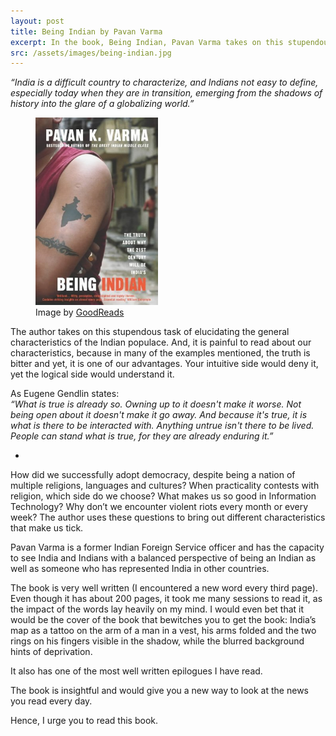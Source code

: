 ```yaml
---
layout: post
title: Being Indian by Pavan Varma
excerpt: In the book, Being Indian, Pavan Varma takes on this stupendous task of elucidating the general characteristics of the Indian populace.
src: /assets/images/being-indian.jpg
---
```


*“India is a difficult country to characterize, and Indians not easy to define, especially today when they are in transition, emerging from the shadows of history into the glare of a globalizing world.”*

<figure>
	<img src="/assets/images/being-indian.jpg" style="max-height: 300px" class="img-responsive" title="Being Indian by Pavan Varma" alt="Being Indian by Pavan Varma"/>
	<figcaption>Image by <a href="http://www.goodreads.com/book/show/710348.Being_Indian" target="_blank">GoodReads</a></figcaption>
</figure>

The author takes on this stupendous task of elucidating the general characteristics of the Indian populace. And, it is painful to read about our characteristics, because in many of the examples mentioned, the truth is bitter and yet, it is one of our advantages. Your intuitive side would deny it, yet the logical side would understand it.

As Eugene Gendlin states:  
*“What is true is already so. Owning up to it doesn't make it worse. Not being open about it doesn't make it go away. And because it's true, it is what is there to be interacted with. Anything untrue isn't there to be lived. People can stand what is true, for they are already enduring it.”*

-

How did we successfully adopt democracy, despite being a nation of multiple religions, languages and cultures? When practicality contests with religion, which side do we choose? What makes us so good in Information Technology? Why don’t we encounter violent riots every month or every week? The author uses these questions to bring out different characteristics that make us tick.

Pavan Varma is a former Indian Foreign Service officer and has the capacity to see India and Indians with a balanced perspective of being an Indian as well as someone who has represented India in other countries.

The book is very well written (I encountered a new word every third page). Even though it has about 200 pages, it took me many sessions to read it, as the impact of the words lay heavily on my mind. I would even bet that it would be the cover of the book that bewitches you to get the book: India’s map as a tattoo on the arm of a man in a vest, his arms folded and the two rings on his fingers visible in the shadow, while the blurred background hints of deprivation.

It also has one of the most well written epilogues I have read.

The book is insightful and would give you a new way to look at the news you read every day.

Hence, I urge you to read this book.
